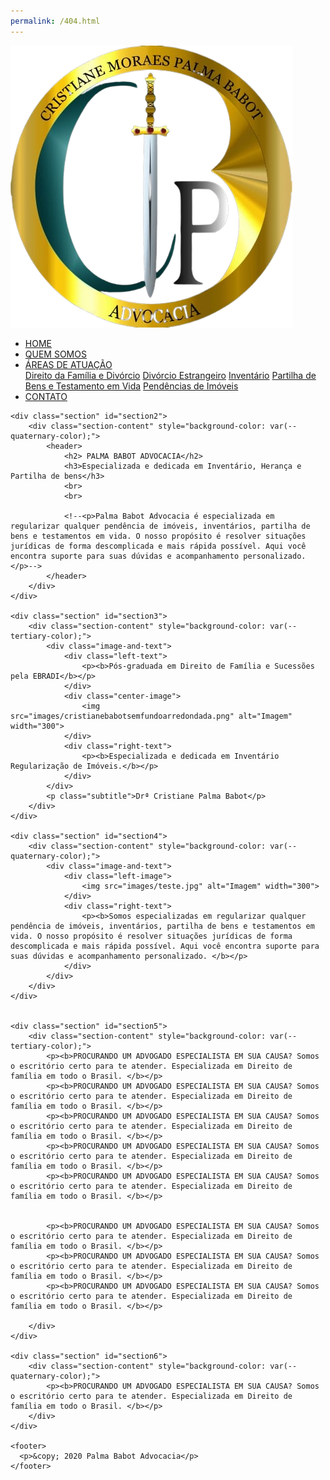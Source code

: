 ```yaml
---
permalink: /404.html
---
```


<!DOCTYPE html>
<html lang="pt">

<head>
    <meta charset="UTF-8">
    <meta name="viewport" content="width=device-width, initial-scale=1.0">
    <title>Palma Babot Advocacia</title>
    <meta name="description" content="Advocacia">
    <meta name="author" content="Cristiane Palma Babot">
    <link rel="stylesheet" href="styles/babotadvocacia.css">
    <link rel="preconnect" href="https://fonts.googleapis.com">
    <link rel="preconnect" href="https://fonts.gstatic.com" crossorigin>
    <link href="https://fonts.googleapis.com/css2?family=Noto+Sans:wght@100&family=Roboto+Slab&display=swap" rel="stylesheet">
</head>

<body>
    <div class="menu">
        <img src="images/logoblack-semfundo.png" alt="Logo" class="logo">
        <ul>
            <li><a href="palmababotadvocacia.html">HOME</a></li>
            <li><a href="#quem-somos">QUEM SOMOS</a></li>
            <li class="dropdown">
                <a href="#">ÁREAS DE ATUAÇÃO</a>
                <div class="dropdown-content">
                    <a href="direitodafamiliaedivorcio.html">Direito da Família e Divórcio</a>
                    <a href="divorcioestrangeiro.html">Divórcio Estrangeiro</a>
                    <a href="inventario.html">Inventário</a>
                    <a href="partilhadebensetestamentoemvida.html">Partilha de Bens e Testamento em Vida</a>
                    <a href="pendenciasdeimoveis.html">Pendências de Imóveis</a>
                    <!-- Adicione mais links de páginas conforme necessário -->
                </div>
            </li>
            <li><a href="#contato">CONTATO</a></li>
        </ul>
    </div>
    
    <div class="section" id="section2">
        <div class="section-content" style="background-color: var(--quaternary-color);">
            <header>
                <h2> PALMA BABOT ADVOCACIA</h2>
                <h3>Especializada e dedicada em Inventário, Herança e Partilha de bens</h3>
                <br>
                <br>
        
                <!--<p>Palma Babot Advocacia é especializada em regularizar qualquer pendência de imóveis, inventários, partilha de bens e testamentos em vida. O nosso propósito é resolver situações jurídicas de forma descomplicada e mais rápida possível. Aqui você encontra suporte para suas dúvidas e acompanhamento personalizado.</p>-->
            </header>
        </div>
    </div>

    <div class="section" id="section3">
        <div class="section-content" style="background-color: var(--tertiary-color);">
            <div class="image-and-text">
                <div class="left-text">
                    <p><b>Pós-graduada em Direito de Família e Sucessões pela EBRADI</b></p>
                </div>
                <div class="center-image">
                    <img src="images/cristianebabotsemfundoarredondada.png" alt="Imagem" width="300">
                </div>
                <div class="right-text">
                    <p><b>Especializada e dedicada em Inventário Regularização de Imóveis.</b></p>
                </div>
            </div>
            <p class="subtitle">Drª Cristiane Palma Babot</p>
        </div>
    </div>
    
    <div class="section" id="section4">
        <div class="section-content" style="background-color: var(--quaternary-color);">
            <div class="image-and-text">
                <div class="left-image">
                    <img src="images/teste.jpg" alt="Imagem" width="300">
                </div>
                <div class="right-text">
                    <p><b>Somos especializadas em regularizar qualquer pendência de imóveis, inventários, partilha de bens e testamentos em vida. O nosso propósito é resolver situações jurídicas de forma descomplicada e mais rápida possível. Aqui você encontra suporte para suas dúvidas e acompanhamento personalizado. </b></p>
                </div>
            </div>
        </div>
    </div>
    

    <div class="section" id="section5">
        <div class="section-content" style="background-color: var(--tertiary-color);">
            <p><b>PROCURANDO UM ADVOGADO ESPECIALISTA EM SUA CAUSA? Somos o escritório certo para te atender. Especializada em Direito de família em todo o Brasil. </b></p>
            <p><b>PROCURANDO UM ADVOGADO ESPECIALISTA EM SUA CAUSA? Somos o escritório certo para te atender. Especializada em Direito de família em todo o Brasil. </b></p>
            <p><b>PROCURANDO UM ADVOGADO ESPECIALISTA EM SUA CAUSA? Somos o escritório certo para te atender. Especializada em Direito de família em todo o Brasil. </b></p>
            <p><b>PROCURANDO UM ADVOGADO ESPECIALISTA EM SUA CAUSA? Somos o escritório certo para te atender. Especializada em Direito de família em todo o Brasil. </b></p>
            <p><b>PROCURANDO UM ADVOGADO ESPECIALISTA EM SUA CAUSA? Somos o escritório certo para te atender. Especializada em Direito de família em todo o Brasil. </b></p>


            <p><b>PROCURANDO UM ADVOGADO ESPECIALISTA EM SUA CAUSA? Somos o escritório certo para te atender. Especializada em Direito de família em todo o Brasil. </b></p>
            <p><b>PROCURANDO UM ADVOGADO ESPECIALISTA EM SUA CAUSA? Somos o escritório certo para te atender. Especializada em Direito de família em todo o Brasil. </b></p>
            <p><b>PROCURANDO UM ADVOGADO ESPECIALISTA EM SUA CAUSA? Somos o escritório certo para te atender. Especializada em Direito de família em todo o Brasil. </b></p>

        </div>
    </div>

    <div class="section" id="section6">
        <div class="section-content" style="background-color: var(--quaternary-color);">
            <p><b>PROCURANDO UM ADVOGADO ESPECIALISTA EM SUA CAUSA? Somos o escritório certo para te atender. Especializada em Direito de família em todo o Brasil. </b></p>
        </div>
    </div>

    <footer>
      <p>&copy; 2020 Palma Babot Advocacia</p>
    </footer>
  </body>
  
  </html>
